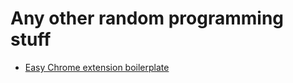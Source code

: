 # Any other random programming stuff

* [Easy Chrome extension boilerplate](http://extensionizr.com/)
